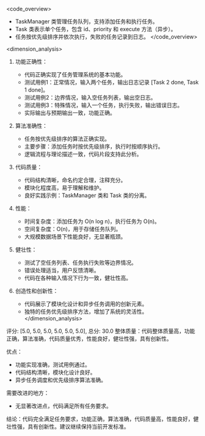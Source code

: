 <code_overview>
- TaskManager 类管理任务队列，支持添加任务和执行任务。
- Task 类表示单个任务，包含 id、priority 和 execute 方法（异步）。
- 任务按优先级排序并依次执行，失败的任务记录到日志。
</code_overview>

<dimension_analysis>
1. 功能正确性：
   - 代码正确实现了任务管理系统的基本功能。
   - 测试用例1：正常情况，输入两个任务，输出日志记录 [Task 2 done, Task 1 done]。
   - 测试用例2：边界情况，输入空任务列表，输出空日志。
   - 测试用例3：特殊情况，输入一个任务，执行失败，输出错误日志。
   - 实际输出与预期输出一致，功能正确。

2. 算法准确性：
   - 任务按优先级排序的算法正确实现。
   - 主要步骤：添加任务时按优先级排序，执行时按顺序执行。
   - 逻辑流程与理论描述一致，代码片段支持此分析。

3. 代码质量：
   - 代码结构清晰，命名约定合理，注释充分。
   - 模块化程度高，易于理解和维护。
   - 良好实践示例：TaskManager 类和 Task 类的分离。

4. 性能：
   - 时间复杂度：添加任务为 O(n log n)，执行任务为 O(n)。
   - 空间复杂度：O(n)，用于存储任务队列。
   - 大规模数据场景下性能良好，无显著瓶颈。

5. 健壮性：
   - 测试了空任务列表、任务执行失败等边界情况。
   - 错误处理适当，用户反馈清晰。
   - 代码在各种输入情况下行为一致，健壮性高。

6. 创造性和创新性：
   - 代码展示了模块化设计和异步任务调用的创新元素。
   - 独特的任务优先级排序方法，增加了系统的灵活性。
</dimension_analysis>

<summary>
评分: [5.0, 5.0, 5.0, 5.0, 5.0, 5.0], 总分: 30.0
整体质量：代码整体质量高，功能正确，算法准确，代码质量优秀，性能良好，健壮性强，具有创新性。

优点：
- 功能实现准确，测试用例通过。
- 代码结构清晰，模块化设计良好。
- 异步任务调度和优先级排序算法准确。

需要改进的地方：
- 无显著改进点，代码满足所有任务要求。

结论：代码完全满足任务要求，功能正确，算法准确，代码质量高，性能良好，健壮性强，具有创新性。建议继续保持当前开发标准。
</summary>
